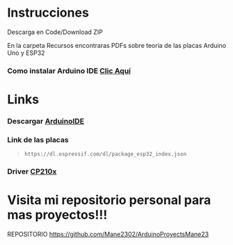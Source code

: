 # Instrucciones
Descarga en Code/Download ZIP

En la carpeta Recursos encontraras PDFs sobre teoría de las placas Arduino Uno y ESP32

### Como instalar Arduino IDE [Clic Aquí](https://www.youtube.com/watch?v=pyTaaM34EBc)

# Links
### Descargar [ArduinoIDE](https://www.arduino.cc/en/software)
### Link de las placas

> `https://dl.espressif.com/dl/package_esp32_index.json`

### Driver [CP210x](https://www.silabs.com/developer-tools/usb-to-uart-bridge-vcp-drivers)

# Visita mi repositorio personal para mas proyectos!!!

REPOSITORIO
https://github.com/Mane2302/ArduinoProyectsMane23
